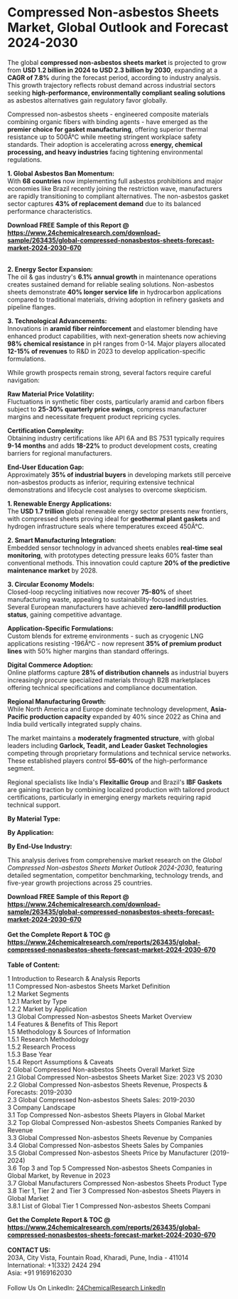 <h1>Compressed Non-asbestos Sheets Market, Global Outlook and Forecast 2024-2030</h1><p>The global <strong>compressed non-asbestos sheets market</strong> is projected to grow from <strong>USD 1.2 billion in 2024 to USD 2.3 billion by 2030</strong>, expanding at a <strong>CAGR of 7.8%</strong> during the forecast period, according to industry analysis. This growth trajectory reflects robust demand across industrial sectors seeking <strong>high-performance, environmentally compliant sealing solutions</strong> as asbestos alternatives gain regulatory favor globally.</p><p>Compressed non-asbestos sheets - engineered composite materials combining organic fibers with binding agents - have emerged as the <strong>premier choice for gasket manufacturing</strong>, offering superior thermal resistance up to 500Â°C while meeting stringent workplace safety standards. Their adoption is accelerating across <strong>energy, chemical processing, and heavy industries</strong> facing tightening environmental regulations.</p><p><strong>1. Global Asbestos Ban Momentum:</strong><br>
With <strong>68 countries</strong> now implementing full asbestos prohibitions and major economies like Brazil recently joining the restriction wave, manufacturers are rapidly transitioning to compliant alternatives. The non-asbestos gasket sector captures <strong>43% of replacement demand</strong> due to its balanced performance characteristics.</p><div><b>Download FREE Sample of this Report @ 
            <a href="https://www.24chemicalresearch.com/download-sample/263435/global-compressed-nonasbestos-sheets-forecast-market-2024-2030-670">
            https://www.24chemicalresearch.com/download-sample/263435/global-compressed-nonasbestos-sheets-forecast-market-2024-2030-670</a></b></div><br><p><strong>2. Energy Sector Expansion:</strong><br>
The oil &amp; gas industry's <strong>6.1% annual growth</strong> in maintenance operations creates sustained demand for reliable sealing solutions. Non-asbestos sheets demonstrate <strong>40% longer service life</strong> in hydrocarbon applications compared to traditional materials, driving adoption in refinery gaskets and pipeline flanges.</p><p><strong>3. Technological Advancements:</strong><br>
Innovations in <strong>aramid fiber reinforcement</strong> and elastomer blending have enhanced product capabilities, with next-generation sheets now achieving <strong>98% chemical resistance</strong> in pH ranges from 0-14. Major players allocated <strong>12-15% of revenues</strong> to R&amp;D in 2023 to develop application-specific formulations.</p><p>While growth prospects remain strong, several factors require careful navigation:</p><p><strong>Raw Material Price Volatility:</strong><br>
    Fluctuations in synthetic fiber costs, particularly aramid and carbon fibers subject to <strong>25-30% quarterly price swings</strong>, compress manufacturer margins and necessitate frequent product repricing cycles.</p><p><strong>Certification Complexity:</strong><br>
    Obtaining industry certifications like API 6A and BS 7531 typically requires <strong>9-14 months</strong> and adds <strong>18-22%</strong> to product development costs, creating barriers for regional manufacturers.</p><p><strong>End-User Education Gap:</strong><br>
    Approximately <strong>35% of industrial buyers</strong> in developing markets still perceive non-asbestos products as inferior, requiring extensive technical demonstrations and lifecycle cost analyses to overcome skepticism.</p><p><strong>1. Renewable Energy Applications:</strong><br>
The <strong>USD 1.7 trillion</strong> global renewable energy sector presents new frontiers, with compressed sheets proving ideal for <strong>geothermal plant gaskets</strong> and hydrogen infrastructure seals where temperatures exceed 450Â°C.</p><p><strong>2. Smart Manufacturing Integration:</strong><br>
Embedded sensor technology in advanced sheets enables <strong>real-time seal monitoring</strong>, with prototypes detecting pressure leaks 60% faster than conventional methods. This innovation could capture <strong>20% of the predictive maintenance market</strong> by 2028.</p><p><strong>3. Circular Economy Models:</strong><br>
Closed-loop recycling initiatives now recover <strong>75-80%</strong> of sheet manufacturing waste, appealing to sustainability-focused industries. Several European manufacturers have achieved <strong>zero-landfill production status</strong>, gaining competitive advantage.</p><p><strong>Application-Specific Formulations:</strong><br>
    Custom blends for extreme environments - such as cryogenic LNG applications resisting -196Â°C - now represent <strong>35% of premium product lines</strong> with 50% higher margins than standard offerings.</p><p><strong>Digital Commerce Adoption:</strong><br>
    Online platforms capture <strong>28% of distribution channels</strong> as industrial buyers increasingly procure specialized materials through B2B marketplaces offering technical specifications and compliance documentation.</p><p><strong>Regional Manufacturing Growth:</strong><br>
    While North America and Europe dominate technology development, <strong>Asia-Pacific production capacity</strong> expanded by 40% since 2022 as China and India build vertically integrated supply chains.</p><p>The market maintains a <strong>moderately fragmented structure</strong>, with global leaders including <strong>Garlock, Teadit, and Leader Gasket Technologies</strong> competing through proprietary formulations and technical service networks. These established players control <strong>55-60%</strong> of the high-performance segment.</p><p>Regional specialists like India's <strong>Flexitallic Group</strong> and Brazil's <strong>IBF Gaskets</strong> are gaining traction by combining localized production with tailored product certifications, particularly in emerging energy markets requiring rapid technical support.</p><p><strong>By Material Type:</strong></p><p><strong>By Application:</strong></p><p><strong>By End-Use Industry:</strong></p><p>This analysis derives from comprehensive market research on the <em>Global Compressed Non-asbestos Sheets Market Outlook 2024-2030</em>, featuring detailed segmentation, competitor benchmarking, technology trends, and five-year growth projections across 25 countries.</p><div><b>Download FREE Sample of this Report @ 
            <a href="https://www.24chemicalresearch.com/download-sample/263435/global-compressed-nonasbestos-sheets-forecast-market-2024-2030-670">
            https://www.24chemicalresearch.com/download-sample/263435/global-compressed-nonasbestos-sheets-forecast-market-2024-2030-670</a></b></div><br><div><b>Get the Complete Report & TOC @ 
            <a href="https://www.24chemicalresearch.com/reports/263435/global-compressed-nonasbestos-sheets-forecast-market-2024-2030-670">
            https://www.24chemicalresearch.com/reports/263435/global-compressed-nonasbestos-sheets-forecast-market-2024-2030-670</a></b></div><br>
            <b>Table of Content:</b><p>1 Introduction to Research & Analysis Reports<br />
    1.1 Compressed Non-asbestos Sheets Market Definition<br />
    1.2 Market Segments<br />
        1.2.1 Market by Type<br />
        1.2.2 Market by Application<br />
    1.3 Global Compressed Non-asbestos Sheets Market Overview<br />
    1.4 Features & Benefits of This Report<br />
    1.5 Methodology & Sources of Information<br />
        1.5.1 Research Methodology<br />
        1.5.2 Research Process<br />
        1.5.3 Base Year<br />
        1.5.4 Report Assumptions & Caveats<br />
2 Global Compressed Non-asbestos Sheets Overall Market Size<br />
    2.1 Global Compressed Non-asbestos Sheets Market Size: 2023 VS 2030<br />
    2.2 Global Compressed Non-asbestos Sheets Revenue, Prospects & Forecasts: 2019-2030<br />
    2.3 Global Compressed Non-asbestos Sheets Sales: 2019-2030<br />
3 Company Landscape<br />
    3.1 Top Compressed Non-asbestos Sheets Players in Global Market<br />
    3.2 Top Global Compressed Non-asbestos Sheets Companies Ranked by Revenue<br />
    3.3 Global Compressed Non-asbestos Sheets Revenue by Companies<br />
    3.4 Global Compressed Non-asbestos Sheets Sales by Companies<br />
    3.5 Global Compressed Non-asbestos Sheets Price by Manufacturer (2019-2024)<br />
    3.6 Top 3 and Top 5 Compressed Non-asbestos Sheets Companies in Global Market, by Revenue in 2023<br />
    3.7 Global Manufacturers Compressed Non-asbestos Sheets Product Type<br />
    3.8 Tier 1, Tier 2 and Tier 3 Compressed Non-asbestos Sheets Players in Global Market<br />
        3.8.1 List of Global Tier 1 Compressed Non-asbestos Sheets Compani</p><div><b>Get the Complete Report & TOC @ 
            <a href="https://www.24chemicalresearch.com/reports/263435/global-compressed-nonasbestos-sheets-forecast-market-2024-2030-670">
            https://www.24chemicalresearch.com/reports/263435/global-compressed-nonasbestos-sheets-forecast-market-2024-2030-670</a></b></div><br><b>CONTACT US:</b><br>
            203A, City Vista, Fountain Road, Kharadi, Pune, India - 411014<br>
            International: +1(332) 2424 294<br>
            Asia: +91 9169162030 <br><br>
            Follow Us On LinkedIn: <a href="https://www.linkedin.com/company/24chemicalresearch/">24ChemicalResearch LinkedIn</a>